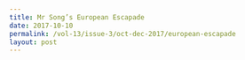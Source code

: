 ```yaml
---
title: Mr Song’s European Escapade
date: 2017-10-10
permalink: /vol-13/issue-3/oct-dec-2017/european-escapade
layout: post
---
```

